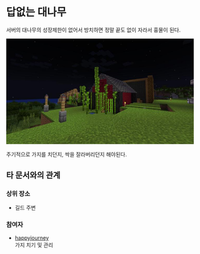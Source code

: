 # 답없는 대나무

서버의 대나무의 성장제한이 없어서 방치하면 정말 끝도 없이 자라서 흉물이 된다.

![asdf](../../asset/buildings/bamboo_hell/main.jpg)

주기적으로 가지를 치던지, 싹을 잘라버리던지 해야된다.

## 타 문서와의 관계
### 상위 장소
<!-- tag_source_open:link_list:child_spot -->
- 길드 주변
<!-- tag_close -->

<!-- ### 하위 장소 목록 -->
<!-- tag_target_open:reverse_link_list:child_spot -->
<!-- tag_arg:preset:spots_inside -->
<!-- tag_close -->

<!-- 보유 시설 목록 -->
<!-- tag_target_open:reverse_link_list:building_spot -->
<!-- tag_arg:preset:systems_inside -->
<!-- tag_close -->

### 참여자
<!-- tag_source_open:link_list:member_contribute -->
- [happyjourney](../members/happyjourney.md)  
가지 치기 및 관리
<!-- tag_close-->

